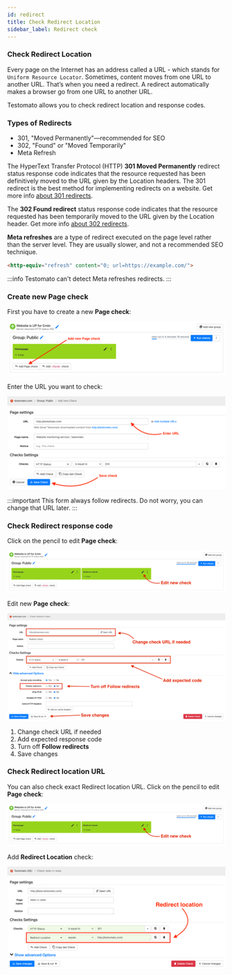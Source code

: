 ```yaml
---
id: redirect
title: Check Redirect Location
sidebar_label: Redirect check
---
```


### Check Redirect Location

Every page on the Internet has an address called a URL - which stands for `Uniform Resource Locator`.
Sometimes, content moves from one URL to another URL. That’s when you need a redirect.
A redirect automatically makes a browser go from one URL to another URL.

Testomato allows you to check redirect location and response codes.

### Types of Redirects

* 301, "Moved Permanently"—recommended for SEO
* 302, "Found" or "Moved Temporarily"
* Meta Refresh 

The HyperText Transfer Protocol (HTTP) **301 Moved Permanently** redirect status response code
indicates that the resource requested has been definitively moved to the URL given by the Location headers.
The 301 redirect is the best method for implementing redirects on a website. 
Get more info [about 301 redirects](https://developer.mozilla.org/en-US/docs/Web/HTTP/Status/301).

The **302 Found redirect** status response code indicates that the resource requested 
has been temporarily moved to the URL given by the Location header. 
Get more info [about 302 redirects](https://developer.mozilla.org/en-US/docs/Web/HTTP/Status/302).


**Meta refreshes** are a type of redirect executed on the page level rather
than the server level. They are usually slower, and not a recommended SEO technique.   

```html
<http-equiv="refresh" content="0; url=https://example.com/">
```

:::info
Testomato can't detect Meta refreshes redirects.
:::


### Create new Page check

First you have to create a new **Page check**:

![Add new Page check](/img/checks/redirect-add-page-check.png)

Enter the URL you want to check:

![Enter URL for check](/img/checks/redirect-enter-url.png)

:::important
This form always follow redirects. Do not worry, you can change that URL later. 
:::  

### Check Redirect response code

Click on the pencil to edit **Page check**:

![Edit new Page check](/img/checks/redirect-edit-new-check.png)

Edit new **Page check**:

![Edit new Page check](/img/checks/redirect-check-edit.png)

1. Change check URL if needed
2. Add expected response code
3. Turn off **Follow redirects** 
4. Save changes

### Check Redirect location URL

You can also check exact Redirect location URL. Click on the pencil to edit **Page check**:

![Edit new Page check](/img/checks/redirect-edit-new-check.png)

Add **Redirect Location** check:

![Redirect location Check](/img/checks/redirect-redirect-location.png)